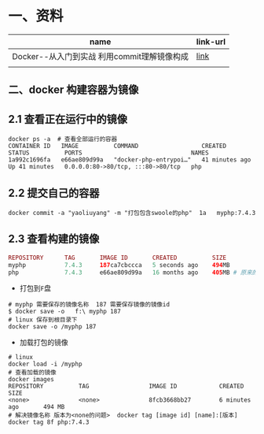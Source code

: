 # 一、资料

| name                                         | link-url                                                     |
| -------------------------------------------- | ------------------------------------------------------------ |
| Docker--从入门到实战  利用commit理解镜像构成 | [link](https://yeasy.gitbook.io/docker_practice/image/commit) |
|                                              |                                                              |





## 二、docker 构建容器为镜像

## 2.1 查看正在运行中的镜像

```shell
docker ps -a  # 查看全部运行的容器
CONTAINER ID   IMAGE          COMMAND                  CREATED          STATUS          PORTS                               NAMES
1a992c1696fa   e66ae809d99a   "docker-php-entrypoi…"   41 minutes ago   Up 41 minutes   0.0.0.0:80->80/tcp, :::80->80/tcp   php
```

## 2.2 提交自己的容器

```shell
docker commit -a "yaoliuyang" -m "打包包含swoole的php"  1a   myphp:7.4.3 
```

## 2.3 查看构建的镜像

```php
REPOSITORY      TAG       IMAGE ID       CREATED          SIZE
myphp           7.4.3     187ca7cbccca   5 seconds ago    494MB
php             7.4.3     e66ae809d99a   16 months ago    405MB # 原来的php镜像   
```

-  打包到`F`盘

```shell
# myphp 需要保存的镜像名称  187 需要保存镜像的镜像id
$ docker save -o   f:\ myphp 187
# linux 保存到根目录下
docker save -o /myphp 187
```

- 加载打包的镜像

```shell
# linux 
docker load -i /myphp
# 查看加载的镜像
docker images
REPOSITORY          TAG                 IMAGE ID            CREATED             SIZE
<none>              <none>              8fcb3668bb27        6 minutes ago       494 MB
# 解决镜像名称 版本为<none的问题>  docker tag [image id] [name]:[版本]
docker tag 8f php:7.4.3
```

